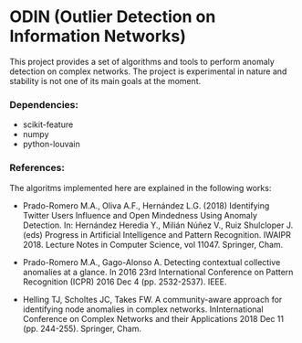 # ODIN (Outlier Detection on Information Networks)

This project provides a set of algorithms and tools to perform anomaly
detection on complex networks. The project is experimental in nature and
stability is not one of its main goals at the moment.


### Dependencies:

* scikit-feature
* numpy
* python-louvain

### References:

The algoritms implemented here are explained in the following works:

* Prado-Romero M.A., Oliva A.F., Hernández L.G. (2018)
 Identifying Twitter Users Influence and Open Mindedness
  Using Anomaly Detection. In: Hernández Heredia Y., Milián Núñez V.,
   Ruiz Shulcloper J. (eds) Progress in Artificial Intelligence and
    Pattern Recognition. IWAIPR 2018. Lecture Notes in Computer Science,
     vol 11047. Springer, Cham.
     
* Prado-Romero M.A., Gago-Alonso A. Detecting contextual collective
 anomalies at a glance. In 2016 23rd International Conference on Pattern
  Recognition (ICPR) 2016 Dec 4 (pp. 2532-2537). IEEE.
  
* Helling TJ, Scholtes JC, Takes FW. A community-aware approach for
 identifying node anomalies in complex networks. InInternational
  Conference on Complex Networks and their Applications 2018 Dec 11
   (pp. 244-255). Springer, Cham.
